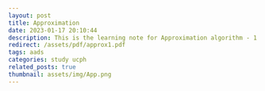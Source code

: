 ```yaml
---
layout: post
title: Approximation
date: 2023-01-17 20:10:44
description: This is the learning note for Approximation algorithm - 1.
redirect: /assets/pdf/approx1.pdf
tags: aads
categories: study ucph
related_posts: true
thumbnail: assets/img/App.png
---
```


